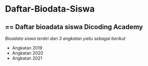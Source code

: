 # Daftar-Biodata-Siswa
==
Daftar bioadata siswa Dicoding Academy
--
*Bioadata siswa terdiri dari 3 angkatan yaitu sebagai berikut*
- Angkatan 2019
- Angkatan 2020
- Angkatan 2021
